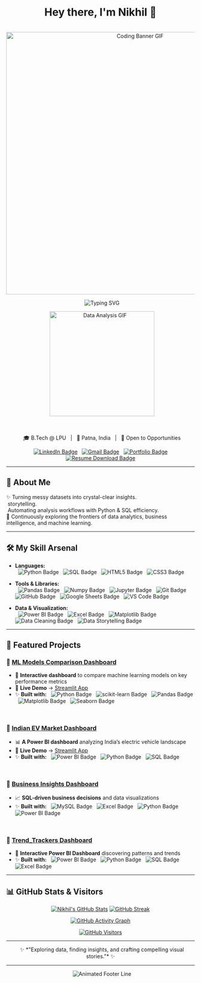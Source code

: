 <h1 align="center">Hey there, I'm Nikhil 👋</h1>

<p align="center">
  <img src="https://cdn.dribbble.com/users/134049/screenshots/2857560/media/3eb3694bb474fb5f91887fd67a780728.gif" width="700" alt="Coding Banner GIF" style="max-width: 100%;"/>
</p>

<p align="center">
  <img src="https://readme-typing-svg.herokuapp.com?font=Fira+Code&size=28&pause=1000&color=50FFB1&center=true&vCenter=true&width=600&lines=Data+Analyst+by+Passion;Crafting+Stories+from+Data;Python+%7C+SQL+%7C+BI;Building+Data-Driven+Solutions" alt="Typing SVG" style="max-width: 100%;"/>
</p>

<p align="center">
  <img src="https://cdn.dribbble.com/users/2134093/screenshots/6031839/media/bb2d2b8b424d236fc595e71f2c2d9b65.gif" width="280" alt="Data Analysis GIF" style="max-width: 100%;"/>
</p>

<br />

<p align="center">
  🎓 B.Tech @ LPU &nbsp; | &nbsp; 📍 Patna, India &nbsp; | &nbsp; 💼 Open to Opportunities
</p>

<p align="center">
  <a href="https://linkedin.com/in/nikhil-kumar-001a812b0" target="_blank"><img src="https://img.shields.io/badge/-LinkedIn-0077B5?style=for-the-badge&logo=linkedin&logoColor=white&labelColor=0077B5" alt="LinkedIn Badge"/></a>
  <a href="mailto:nikhilkumar9276@gmail.com"><img src="https://img.shields.io/badge/-Gmail-D14836?style=for-the-badge&logo=gmail&logoColor=white&labelColor=D14836" alt="Gmail Badge"/></a>
  <a href="https://nikhil9276.github.io/" target="_blank"><img src="https://img.shields.io/badge/-Portfolio-0096c7?style=for-the-badge&logo=google-chrome&logoColor=white&labelColor=0096c7" alt="Portfolio Badge"/></a>
  <a href="https://github.com/nikhil9276/nikhil9276.github.io/raw/main/Nikhil's_Resume.pdf" download><img src="https://img.shields.io/badge/-Resume-495057?style=for-the-badge&logo=adobeacrobatreader&logoColor=white&labelColor=495057" alt="Resume Download Badge"/></a>
</p>

---

## 🚀 About Me

✨ Turning messy datasets into crystal-clear insights. <br>
 storytelling. <br>
️ Automating analysis workflows with Python & SQL efficiency. <br>
🎯 Continuously exploring the frontiers of data analytics, business intelligence, and machine learning.

---

## 🛠️ My Skill Arsenal

* **Languages:** <br>
  <img src="https://img.shields.io/badge/Python-3776AB?style=for-the-badge&logo=python&logoColor=white&labelColor=3776AB" alt="Python Badge"/>
  <img src="https://img.shields.io/badge/SQL-336791?style=for-the-badge&logo=postgresql&logoColor=white&labelColor=336791" alt="SQL Badge"/>
  <img src="https://img.shields.io/badge/HTML5-E34F26?style=for-the-badge&logo=html5&logoColor=white" alt="HTML5 Badge"/>
  <img src="https://img.shields.io/badge/CSS3-1572B6?style=for-the-badge&logo=css3&logoColor=white" alt="CSS3 Badge"/>

* **Tools & Libraries:** <br>
  <img src="https://img.shields.io/badge/Pandas-150458?style=for-the-badge&logo=pandas&logoColor=white" alt="Pandas Badge"/>
  <img src="https://img.shields.io/badge/Numpy-013243?style=for-the-badge&logo=numpy&logoColor=white&labelColor=013243" alt="Numpy Badge"/>
  <img src="https://img.shields.io/badge/Jupyter-F37626?style=for-the-badge&logo=jupyter&logoColor=white" alt="Jupyter Badge"/>
  <img src="https://img.shields.io/badge/Git-F05032?style=for-the-badge&logo=git&logoColor=white" alt="Git Badge"/>
  <img src="https://img.shields.io/badge/GitHub-181717?style=for-the-badge&logo=github&logoColor=white" alt="GitHub Badge"/>
  <img src="https://img.shields.io/badge/Google%20Sheets-34A853?style=for-the-badge&logo=google-sheets&logoColor=white" alt="Google Sheets Badge"/>
  <img src="https://img.shields.io/badge/VS%20Code-007ACC?style=for-the-badge&logo=visual-studio-code&logoColor=white" alt="VS Code Badge"/>

* **Data & Visualization:** <br>
  <img src="https://img.shields.io/badge/Power%20BI-F2C811?style=for-the-badge&logo=powerbi&logoColor=black" alt="Power BI Badge"/>
  <img src="https://img.shields.io/badge/Excel-217346?style=for-the-badge&logo=microsoft-excel&logoColor=white" alt="Excel Badge"/>
  <img src="https://img.shields.io/badge/Matplotlib-004D7A?style=for-the-badge&logo=plotly&logoColor=white" alt="Matplotlib Badge"/>
  <img src="https://img.shields.io/badge/Data%20Cleaning-blueviolet?style=for-the-badge" alt="Data Cleaning Badge"/>
  <img src="https://img.shields.io/badge/Data%20Storytelling-8E44AD?style=for-the-badge" alt="Data Storytelling Badge"/>

---

## 🔗 Featured Projects

### 📌 [**ML Models Comparison Dashboard**](https://github.com/nikhil9276/ML-Model-Comparison-Dashboard.git)
* 🚀 **Interactive dashboard** to compare machine learning models on key performance metrics
* 🔗 **Live Demo** → [Streamlit App](https://ml-model-comparison-dashboard.streamlit.app/)
* ✨ **Built with:**
  <img src="https://img.shields.io/badge/Python-3776AB?style=flat-square&logo=python&logoColor=white&labelColor=3776AB" alt="Python Badge"/>
  <img src="https://img.shields.io/badge/scikit--learn-F7931E?style=flat-square&logo=scikit-learn&logoColor=white" alt="scikit-learn Badge"/>
  <img src="https://img.shields.io/badge/Pandas-150458?style=flat-square&logo=pandas&logoColor=white" alt="Pandas Badge"/>
  <img src="https://img.shields.io/badge/Matplotlib-004D7A?style=flat-square&logo=plotly&logoColor=white" alt="Matplotlib Badge"/>
  <img src="https://img.shields.io/badge/Seaborn-34A853?style=flat-square&logo=seaborn&logoColor=white" alt="Seaborn Badge"/>

<br />

### 📌 [**Indian EV Market Dashboard**](https://github.com/hema2781/Indian-EV-Market-Dashboard)
* 📊 **A Power BI dashboard** analyzing India’s electric vehicle landscape
* 🔗 **Live Demo** → [Streamlit App](https://indian-ev-market-dashboard.streamlit.app/)
* ✨ **Built with:**
  <img src="https://img.shields.io/badge/Power%20BI-F2C811?style=flat-square&logo=powerbi&logoColor=black" alt="Power BI Badge"/>
  <img src="https://img.shields.io/badge/Python-3776AB?style=flat-square&logo=python&logoColor=white&labelColor=3776AB" alt="Python Badge"/>
  <img src="https://img.shields.io/badge/SQL-336791?style=flat-square&logo=postgresql&logoColor=white" alt="SQL Badge"/>

<br />

### 📌 [**Business Insights Dashboard**](https://github.com/nikhil9276/SQL-Sleuths)
* 📈 **SQL-driven business decisions** and data visualizations
* ✨ **Built with:**
  <img src="https://img.shields.io/badge/MySQL-4479A1?style=flat-square&logo=mysql&logoColor=white" alt="MySQL Badge"/>
  <img src="https://img.shields.io/badge/Excel-217346?style=flat-square&logo=microsoft-excel&logoColor=white" alt="Excel Badge"/>
  <img src="https://img.shields.io/badge/Python-3776AB?style=flat-square&logo=python&logoColor=white&labelColor=3776AB" alt="Python Badge"/>
  <img src="https://img.shields.io/badge/Power%20BI-F2C811?style=flat-square&logo=powerbi&logoColor=black" alt="Power BI Badge"/>

<br />

### 📌 [**Trend_Trackers Dashboard**](https://github.com/Ashutosh1020/Trend_Trackers)
* 🚀 **Interactive Power BI Dashboard** discovering patterns and trends
* ✨ **Built with:**
  <img src="https://img.shields.io/badge/Power%20BI-F2C811?style=flat-square&logo=powerbi&logoColor=black" alt="Power BI Badge"/>
  <img src="https://img.shields.io/badge/Python-3776AB?style=flat-square&logo=python&logoColor=white&labelColor=3776AB" alt="Python Badge"/>
  <img src="https://img.shields.io/badge/SQL-336791?style=flat-square&logo=postgresql&logoColor=white" alt="SQL Badge"/>
  <img src="https://img.shields.io/badge/Excel-217346?style=flat-square&logo=microsoft-excel&logoColor=white" alt="Excel Badge"/>

---

## 📊 GitHub Stats & Visitors

<div align="center">

[![Nikhil's GitHub Stats](https://github-readme-stats.vercel.app/api?username=nikhil9276&show_icons=true&theme=radical&hide_border=false&title_color=50FFB1&icon_color=F2C811&text_color=ffffff&bg_color=0d1117)](https://github.com/nikhil9276)
[![GitHub Streak](https://github-readme-streak-stats.herokuapp.com/?user=nikhil9276&theme=radical&hide_border=false&ring=F2C811&fire=50FFB1&currStreakNum=ffffff&sideNums=ffffff&sideLabels=50FFB1&dates=aaaaaa)](https://github.com/nikhil9276)

[![GitHub Activity Graph](https://github-readme-activity-graph.vercel.app/graph?username=nikhil9276&theme=react-dark&bg_color=0d1117&color=50FFB1&line=F2C811&point=ffffff&hide_border=false)](https://github.com/nikhil9276)

[![GitHub Visitors](https://komarev.com/ghpvc/?username=nikhil9276&label=Visitors&color=50FFB1&style=for-the-badge)](https://github.com/nikhil9276)

</div>

---

<p align="center">
  ✨ *"Exploring data, finding insights, and crafting compelling visual stories."* ✨
</p>

---

<div align="center">
  <img src="https://raw.githubusercontent.com/Trilokia/Trilokia/master/resources/images/line.gif" alt="Animated Footer Line"/>
</div>
